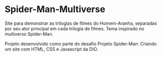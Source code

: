 # Spider-Man-Multiverse

Site para demonstrar as trilogias de filmes do Homem-Aranha, separadas por seu ator principal em cada trilogia de filmes.
Tema inspirado no multiverso Spider-Man.

Projeto desenvolvido como parte do desafio Projeto Spider-Man: Criando um site com HTML, CSS e Javascript da DIO.
